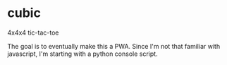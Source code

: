 # cubic
4x4x4 tic-tac-toe

The goal is to eventually make this a PWA.
Since I'm not that familiar with javascript, I'm starting with a python console script.
